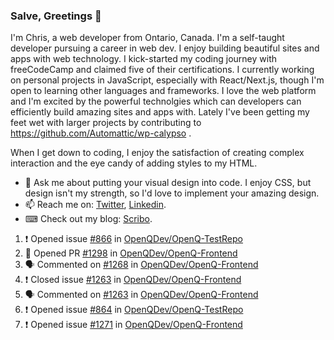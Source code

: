 ### Salve, Greetings 👋

I'm Chris, a web developer from Ontario, Canada. I'm a self-taught developer pursuing a career in web dev. I enjoy building beautiful sites and apps with web technology.
I kick-started my coding journey with freeCodeCamp and claimed five of their certifications.  I currently working on personal projects in JavaScript, especially with React/Next.js, though I'm open to learning other languages and frameworks. I love the web platform and I'm excited by the powerful technolgies which can developers can efficiently build amazing sites and apps with. Lately I've been getting my feet wet with larger projects by contributing to https://github.com/Automattic/wp-calypso .

When I get down to coding, I enjoy the satisfaction of creating complex interaction and the eye candy of adding styles to my HTML. 

- 💬 Ask me about putting your visual design into code. I enjoy CSS, but design isn't my strength, so I'd love to implement your amazing design.
- 📫 Reach me on: [Twitter](https://twitter.com/Christo28120856), [Linkedin](https://www.linkedin.com/in/christopher-stevers-07b9a5204/).
- ⌨ Check out my blog: [Scribo](https://christopherstevers.cf).
<!--
**Christopher-Stevers/Christopher-Stevers** is a ✨ _special_ ✨ repository because its `README.md` (this file) appears on your GitHub profile.

Here are some ideas to get you started:

- 🔭 I’m currently working on ...
- 🌱 I’m currently learning ...
- 👯 I’m looking to collaborate on ...
- 🤔 I’m looking for help with ...
- 😄 Pronouns: ...
- ⚡ Fun fact: ...
-->

<!--START_SECTION:activity-->
1. ❗️ Opened issue [#866](https://github.com/OpenQDev/OpenQ-TestRepo/issues/866) in [OpenQDev/OpenQ-TestRepo](https://github.com/OpenQDev/OpenQ-TestRepo)
2. 💪 Opened PR [#1298](https://github.com/OpenQDev/OpenQ-Frontend/pull/1298) in [OpenQDev/OpenQ-Frontend](https://github.com/OpenQDev/OpenQ-Frontend)
3. 🗣 Commented on [#1268](https://github.com/OpenQDev/OpenQ-Frontend/issues/1268) in [OpenQDev/OpenQ-Frontend](https://github.com/OpenQDev/OpenQ-Frontend)
4. ❗️ Closed issue [#1263](https://github.com/OpenQDev/OpenQ-Frontend/issues/1263) in [OpenQDev/OpenQ-Frontend](https://github.com/OpenQDev/OpenQ-Frontend)
5. 🗣 Commented on [#1263](https://github.com/OpenQDev/OpenQ-Frontend/issues/1263) in [OpenQDev/OpenQ-Frontend](https://github.com/OpenQDev/OpenQ-Frontend)
6. ❗️ Opened issue [#864](https://github.com/OpenQDev/OpenQ-TestRepo/issues/864) in [OpenQDev/OpenQ-TestRepo](https://github.com/OpenQDev/OpenQ-TestRepo)
7. ❗️ Opened issue [#1271](https://github.com/OpenQDev/OpenQ-Frontend/issues/1271) in [OpenQDev/OpenQ-Frontend](https://github.com/OpenQDev/OpenQ-Frontend)
<!--END_SECTION:activity-->
